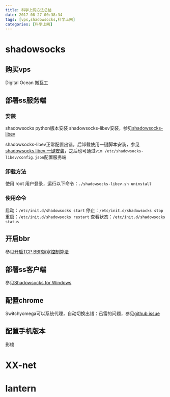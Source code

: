 ```yaml
---
title: 科学上网方法总结
date: 2017-08-27 00:38:34
tags: [vps,shadowsocks,科学上网]
categories: [科学上网]
---
```


# shadowsocks
## 购买vps
Digital Ocean
搬瓦工
## 部署ss服务端
### 安装
shadowsocks python版本安装
shadowsocks-libev安装，参见[shadowsocks-libev](https://github.com/shadowsocks/shadowsocks-libev)
<!-- more -->
shadowsocks-libev正常配置出错，后卸载使用一键脚本安装，参见[shadowsocks libev 一键安装](https://github.com/iMeiji/shadowsocks_install/wiki/shadowsocks-libev-%E4%B8%80%E9%94%AE%E5%AE%89%E8%A3%85)，之后也可通过`vim /etc/shadowsocks-libev/config.json`配置服务端

### 卸载方法
使用 root 用户登录，运行以下命令：`./shadowsocks-libev.sh uninstall`

### 使用命令
启动：`/etc/init.d/shadowsocks start`
停止：`/etc/init.d/shadowsocks stop`
重启：`/etc/init.d/shadowsocks restart`
查看状态：`/etc/init.d/shadowsocks status`

## 开启bbr
参见[开启TCP BBR拥塞控制算法](https://github.com/iMeiji/shadowsocks_install/wiki/%E5%BC%80%E5%90%AFTCP-BBR%E6%8B%A5%E5%A1%9E%E6%8E%A7%E5%88%B6%E7%AE%97%E6%B3%95)
## 部署ss客户端
参见[Shadowsocks for Windows](https://github.com/shadowsocks/shadowsocks-windows/releases)
## 配置chrome
Switchyomega可以系统代理，自动切换出错：迅雷的问题，参见[github issue](https://github.com/FelisCatus/SwitchyOmega/issues/557)
## 配置手机版本
影梭
# XX-net
# lantern